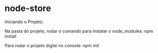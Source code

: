 # node-store
Iniciando o Projeto;

Na pasta do projeto, rodar o comando para instalar o node_modules:
npm install

Para rodar o projeto digite no console:
npm init
